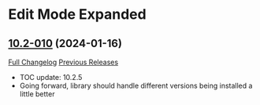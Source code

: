 # Edit Mode Expanded

## [10.2-010](https://github.com/teelolws/EditModeExpanded/tree/10.2-010) (2024-01-16)
[Full Changelog](https://github.com/teelolws/EditModeExpanded/compare/10.2-009...10.2-010) [Previous Releases](https://github.com/teelolws/EditModeExpanded/releases)

- TOC update: 10.2.5  
- Going forward, library should handle different versions being installed a little better  

